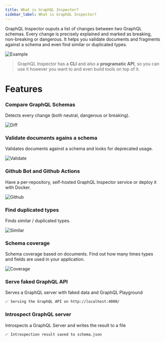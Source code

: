 ```yaml
---
title: What is GraphQL Inspector?
sidebar_label: What is GraphQL Inspector?
---
```


GraphQL Inspector ouputs a list of changes between two GraphQL schemas. Every change is precisely explained and marked as breaking, non-breaking or dangerous. It helps you validate documents and fragments against a schema and even find similar or duplicated types.

![Example](/img/cli/demo.gif)

> GraphQL Inspector has a **CLI** and also a **programatic API**, so you can use it however you want to and even build tools on top of it.

# Features

### Compare GraphQL Schemas

Detects every change (both neutral, dangerous or breaking).

![Diff](/img/cli/diff.jpg)

### Validate documents agains a schema

Validates documents against a schema and looks for deprecated usage.

![Validate](/img/cli/validate.jpg)

### Github Bot and Github Actions

Have a per-repository, self-hosted GraphQL Inspector service or deploy it with Docker.

![Github](/img/cli/github.jpg)

### Find duplicated types

Finds similar / duplicated types.

![Similar](/img/cli/similar.jpg)

### Schema coverage

Schema coverage based on documents. Find out how many times types and fields are used in your application.

![Coverage](/img/cli/coverage.jpg)

### Serve faked GraphQL API

Serves a GraphQL server with faked data and GraphQL Playground

```bash
✅ Serving the GraphQL API on http://localhost:4000/
```

### Introspect GraphQL server

Introspects a GraphQL Server and writes the result to a file

```bash
✅ Introspection result saved to schema.json
```
